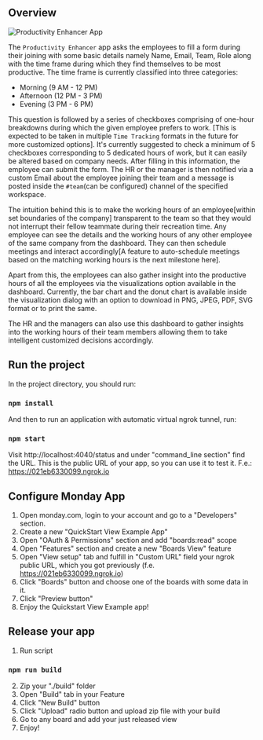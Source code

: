 ## Overview
![Productivity Enhancer App](https://i.ibb.co/gTtL2x1/monday5.jpg)

The `Productivity Enhancer` app asks the employees to fill a form during their joining with some basic details namely Name, Email, Team, Role along with the time frame during which they find themselves to be most productive. The time frame is currently classified into three categories:
- Morning (9 AM - 12 PM)
- Afternoon (12 PM - 3 PM)
- Evening (3 PM - 6 PM)

This question is followed by a series of checkboxes comprising of one-hour breakdowns during which the given employee prefers to work. [This is expected to be taken in multiple `Time Tracking` formats in the future for more customized options]. It's currently suggested to check a minimum of 5 checkboxes corresponding to 5 dedicated hours of work, but it can easily be altered based on company needs.
After filling in this information, the employee can submit the form. 
The HR or the manager is then notified via a custom Email about the employee joining their team and a message is posted inside the `#team`(can be configured) channel of the specified workspace.

The intuition behind this is to make the working hours of an employee[within set boundaries of the company] transparent to the team so that they would not interrupt their fellow teammate during their recreation time. Any employee can see the details and the working hours of any other employee of the same company from the dashboard. They can then schedule meetings and interact accordingly[A feature to auto-schedule meetings based on the matching working hours is the next milestone here].

Apart from this, the employees can also gather insight into the productive hours of all the employees via the visualizations option available in the dashboard. Currently, the bar chart and the donut chart is available inside the visualization dialog with an option to download in PNG, JPEG, PDF, SVG format or to print the same.

The HR and the managers can also use this dashboard to gather insights into the working hours of their team members allowing them to take intelligent customized decisions accordingly.

## Run the project

In the project directory, you should run:

### `npm install`

And then to run an application with automatic virtual ngrok tunnel, run:

### `npm start`

Visit http://localhost:4040/status and under "command_line section" find the URL. This is the public URL of your app, so you can use it to test it.
F.e.: https://021eb6330099.ngrok.io

## Configure Monday App 

1. Open monday.com, login to your account and go to a "Developers" section.
2. Create a new "QuickStart View Example App"
3. Open "OAuth & Permissions" section and add "boards:read" scope
4. Open "Features" section and create a new "Boards View" feature
5. Open "View setup" tab and fulfill in "Custom URL" field your ngrok public URL, which you got previously (f.e. https://021eb6330099.ngrok.io)
6. Click "Boards" button and choose one of the boards with some data in it.
7. Click "Preview button"
8. Enjoy the Quickstart View Example app!

## Release your app
1. Run script
### `npm run build`
2. Zip your "./build" folder
3. Open "Build" tab in your Feature
4. Click "New Build" button
5. Click "Upload" radio button and upload zip file with your build
6. Go to any board and add your just released view
7. Enjoy!
